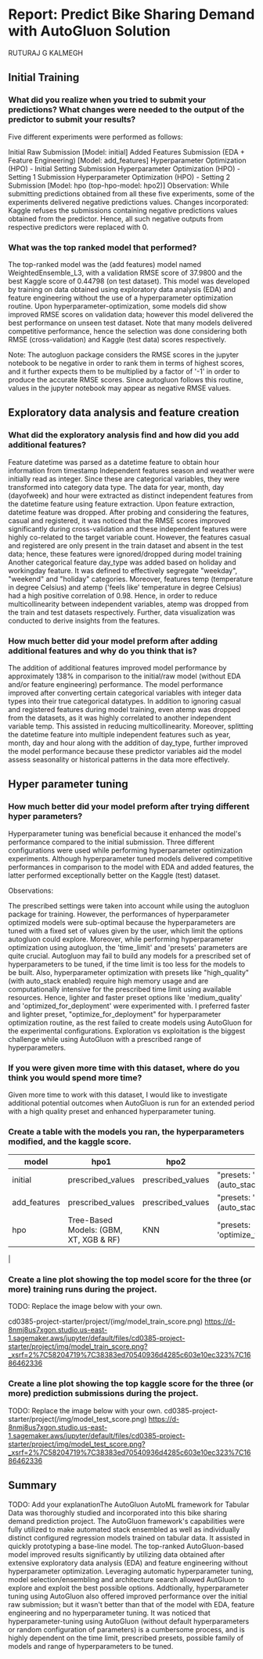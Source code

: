 # Report: Predict Bike Sharing Demand with AutoGluon Solution
RUTURAJ G KALMEGH

## Initial Training
### What did you realize when you tried to submit your predictions? What changes were needed to the output of the predictor to submit your results?
Five different experiments were performed as follows:

Initial Raw Submission [Model: initial]
Added Features Submission (EDA + Feature Engineering) [Model: add_features]
Hyperparameter Optimization (HPO) - Initial Setting Submission
Hyperparameter Optimization (HPO) - Setting 1 Submission
Hyperparameter Optimization (HPO) - Setting 2 Submission [Model: hpo (top-hpo-model: hpo2)]
Observation: While submitting predictions obtained from all these five experiments, some of the experiments delivered negative predictions values.
Changes incorporated: Kaggle refuses the submissions containing negative predictions values obtained from the predictor. Hence, all such negative outputs from respective predictors were replaced with 0.

### What was the top ranked model that performed?
The top-ranked model was the (add features) model named WeightedEnsemble_L3, with a validation RMSE score of 37.9800 and the best Kaggle score of 0.44798 (on test dataset). This model was developed by training on data obtained using exploratory data analysis (EDA) and feature engineering without the use of a hyperparameter optimization routine. Upon hyperparameter-optimization, some models did show improved RMSE scores on validation data; however this model delivered the best performance on unseen test dataset. Note that many models delivered competitive performance, hence the selection was done considering both RMSE (cross-validation) and Kaggle (test data) scores respectively.

Note: The autogluon package considers the RMSE scores in the jupyter notebook to be negative in order to rank them in terms of highest scores, and it further expects them to be multiplied by a factor of '-1' in order to produce the accurate RMSE scores. Since autogluon follows this routine, values in the jupyter notebook may appear as negative RMSE values.

## Exploratory data analysis and feature creation
### What did the exploratory analysis find and how did you add additional features?
Feature datetime was parsed as a datetime feature to obtain hour information from timestamp
Independent features season and weather were initially read as integer. Since these are categorical variables, they were transformed into category data type.
The data for year, month, day (dayofweek) and hour were extracted as distinct independent features from the datetime feature using feature extraction. Upon feature extraction, datetime feature was dropped.
After probing and considering the features, casual and registered, it was noticed that the RMSE scores improved significantly during cross-validation and these independent features were highly co-related to the target variable count. However, the features casual and registered are only present in the train dataset and absent in the test data; hence, these features were ignored/dropped during model training
Another categorical feature day_type was added based on holiday and workingday feature. It was defined to effectively segregate "weekday", "weekend" and "holiday" categories.
Moreover, features temp (temperature in degree Celsius) and atemp ('feels like' temperature in degree Celsius) had a high positive correlation of 0.98. Hence, in order to reduce multicollinearity between independent variables, atemp was dropped from the train and test datasets respectively.
Further, data visualization was conducted to derive insights from the features.

### How much better did your model preform after adding additional features and why do you think that is?
The addition of additional features improved model performance by approximately 138% in comparison to the initial/raw model (without EDA and/or feature engineering) performance.
The model performance improved after converting certain categorical variables with integer data types into their true categorical datatypes.
In addition to ignoring casual and registered features during model training, even atemp was dropped from the datasets, as it was highly correlated to another independent variable temp. This assisted in reducing multicollinearity.
Moreover, splitting the datetime feature into multiple independent features such as year, month, day and hour along with the addition of day_type, further improved the model performance because these predictor variables aid the model assess seasonality or historical patterns in the data more effectively.

## Hyper parameter tuning
### How much better did your model preform after trying different hyper parameters?
Hyperparameter tuning was beneficial because it enhanced the model's performance compared to the initial submission. Three different configurations were used while performing hyperparameter optimization experiments. Although hyperparameter tuned models delivered competitive performances in comparison to the model with EDA and added features, the latter performed exceptionally better on the Kaggle (test) dataset.

Observations:

The prescribed settings were taken into account while using the autogluon package for training. However, the performances of hyperparameter optimized models were sub-optimal because the hyperparameters are tuned with a fixed set of values given by the user, which limit the options autogluon could explore.
Moreover, while performing hyperparameter optimization using autogluon, the 'time_limit' and 'presets' parameters are quite crucial.
Autogluon may fail to build any models for a prescribed set of hyperparameters to be tuned, if the time limit is too less for the models to be built.
Also, hyperparameter optimization with presets like "high_quality" (with auto_stack enabled) require high memory usage and are computationally intensive for the prescribed time limit using available resources. Hence, lighter and faster preset options like 'medium_quality' and 'optimized_for_deployment' were experimented with. I preferred faster and lighter preset, "optimize_for_deployment" for hyperparameter optimization routine, as the rest failed to create models using AutoGluon for the experimental configurations.
Exploration vs exploitation is the biggest challenge while using AutoGluon with a prescribed range of hyperparameters.

### If you were given more time with this dataset, where do you think you would spend more time?
Given more time to work with this dataset, I would like to investigate additional potential outcomes when AutoGluon is run for an extended period with a high quality preset and enhanced hyperparameter tuning.


### Create a table with the models you ran, the hyperparameters modified, and the kaggle score.
|model|hpo1|hpo2|hpo3|score|
|--|--|--|--|--|
|initial|prescribed_values|prescribed_values|"presets: 'high quality' (auto_stack=True)"|1.84484|
|add_features|prescribed_values|prescribed_values|"presets: 'high quality' (auto_stack=True)"|0.44798|
|hpo|Tree-Based Models: (GBM, XT, XGB & RF)|KNN|"presets: 'optimize_for_deployment"	|0.49440
|

### Create a line plot showing the top model score for the three (or more) training runs during the project.

TODO: Replace the image below with your own.

cd0385-project-starter/project/(img/model_train_score.png)
https://d-8nmj8us7xgon.studio.us-east-1.sagemaker.aws/jupyter/default/files/cd0385-project-starter/project/img/model_train_score.png?_xsrf=2%7C58204719%7C38383ed70540936d4285c603e10ec323%7C1686462336

### Create a line plot showing the top kaggle score for the three (or more) prediction submissions during the project.

TODO: Replace the image below with your own.
cd0385-project-starter/project(/img/model_test_score.png)
https://d-8nmj8us7xgon.studio.us-east-1.sagemaker.aws/jupyter/default/files/cd0385-project-starter/project/img/model_test_score.png?_xsrf=2%7C58204719%7C38383ed70540936d4285c603e10ec323%7C1686462336




## Summary


TODO:
Add your explanationThe AutoGluon AutoML framework for Tabular Data was thoroughly studied and incorporated into this bike sharing demand prediction project.
The AutoGluon framework's capabilities were fully utilized to make automated stack ensembled as well as individually distinct configured regression models trained on tabular data. It assisted in quickly prototyping a base-line model.
The top-ranked AutoGluon-based model improved results significantly by utilizing data obtained after extensive exploratory data analysis (EDA) and feature engineering without hyperparameter optimization.
Leveraging automatic hyperparameter tuning, model selection/ensembling and architecture search allowed AutGluon to explore and exploit the best possible options.
Addtionally, hyperparameter tuning using AutoGluon also offered improved performance over the initial raw submission; but it wasn't better than that of the model with EDA, feature engineering and no hyperparameter tuning.
It was noticed that hyperparameter-tuning using AutoGluon (without default hyperparameters or random configuration of parameters) is a cumbersome process, and is highly dependent on the time limit, prescribed presets, possible family of models and range of hyperparameters to be tuned.
